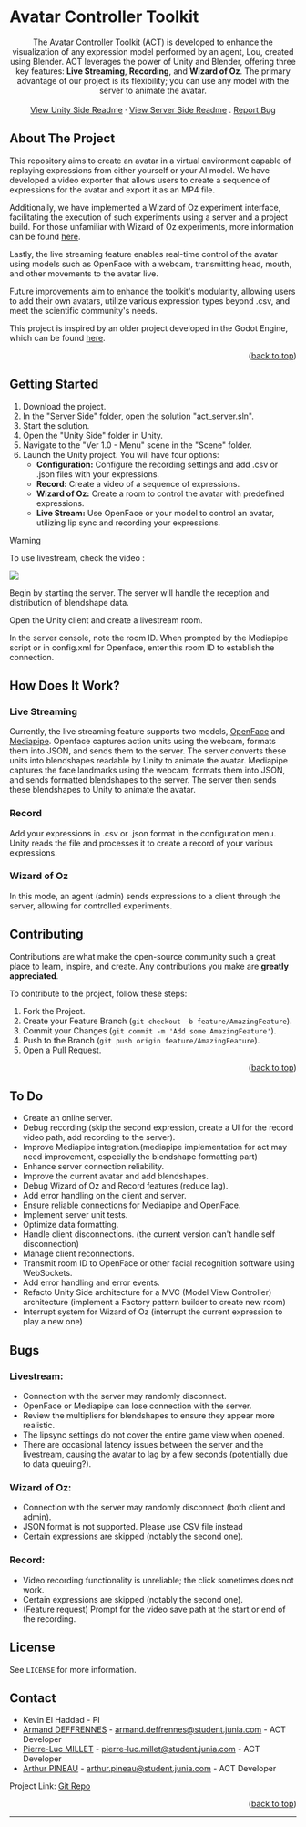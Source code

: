 # Avatar Controller Toolkit

<div align="center">
  <p align="center">
    The Avatar Controller Toolkit (ACT) is developed to enhance the visualization of any expression model performed by an agent, Lou, created using Blender.
    ACT leverages the power of Unity and Blender, offering three key features: <b>Live Streaming</b>, <b>Recording</b>, and <b>Wizard of Oz</b>. The primary advantage of our project is its flexibility; you can use any model with the server to animate the avatar.
    <br />
    <br />
    <a href="https://github.com/numediart/ACT/tree/ACT_experimental/UnitySide">View Unity Side Readme</a>
    ·
    <a href="https://github.com/numediart/ACT/tree/ACT_experimental/ServerSide">View Server Side Readme</a>
    .
    <a href="https://github.com/numediart/ACT/issues">Report Bug</a>
  </p>
</div>

## About The Project

This repository aims to create an avatar in a virtual environment capable of replaying expressions from either yourself or your AI model. We have developed a video exporter that allows users to create a sequence of expressions for the avatar and export it as an MP4 file.

Additionally, we have implemented a Wizard of Oz experiment interface, facilitating the execution of such experiments using a server and a project build. For those unfamiliar with Wizard of Oz experiments, more information can be found [here](https://en.wikipedia.org/wiki/Wizard_of_Oz_experiment).

Lastly, the live streaming feature enables real-time control of the avatar using models such as OpenFace with a webcam, transmitting head, mouth, and other movements to the avatar live.

Future improvements aim to enhance the toolkit's modularity, allowing users to add their own avatars, utilize various expression types beyond .csv, and meet the scientific community's needs.

This project is inspired by an older project developed in the Godot Engine, which can be found [here](https://github.com/numediart/ReVA-toolkit).

<p align="right">(<a href="#readme-top">back to top</a>)</p>

## Getting Started

1. Download the project.
2. In the "Server Side" folder, open the solution "act_server.sln".
3. Start the solution.
4. Open the "Unity Side" folder in Unity.
5. Navigate to the "Ver 1.0 - Menu" scene in the "Scene" folder.
6. Launch the Unity project. You will have four options:
   - **Configuration:** Configure the recording settings and add .csv or .json files with your expressions.
   - **Record:** Create a video of a sequence of expressions.
   - **Wizard of Oz:** Create a room to control the avatar with predefined expressions.
   - **Live Stream:** Use OpenFace or your model to control an avatar, utilizing lip sync and recording your expressions.
     


> [!WARNING]
> To use livestream, check the video :
> 
> ![](https://github.com/numediart/ACT/blob/ACT_experimental/Readme_Vid/Tutorial-LiveStream.gif)
> 
>  Begin by starting the server. The server will handle the reception and distribution of blendshape data.
> 
>  Open the Unity client and create a livestream room.
> 
> In the server console, note the room ID. When prompted by the Mediapipe script or in config.xml for Openface, enter this room ID to establish the connection.

## How Does It Work?

### Live Streaming

Currently, the live streaming feature supports two models, [OpenFace](https://github.com/numediart/openface_act) and [Mediapipe](https://github.com/numediart/mediapipe_act). Openface captures action units using the webcam, formats them into JSON, and sends them to the server. The server converts these units into blendshapes readable by Unity to animate the avatar.
Mediapipe captures the face landmarks using the webcam, formats them into JSON, and sends formatted blendshapes to the server. The server then sends these blendshapes to Unity to animate the avatar.
### Record

Add your expressions in .csv or .json format in the configuration menu. Unity reads the file and processes it to create a record of your various expressions.

### Wizard of Oz

In this mode, an agent (admin) sends expressions to a client through the server, allowing for controlled experiments.

## Contributing

Contributions are what make the open-source community such a great place to learn, inspire, and create. Any contributions you make are **greatly appreciated**.

To contribute to the project, follow these steps:

1. Fork the Project.
2. Create your Feature Branch (`git checkout -b feature/AmazingFeature`).
3. Commit your Changes (`git commit -m 'Add some AmazingFeature'`).
4. Push to the Branch (`git push origin feature/AmazingFeature`).
5. Open a Pull Request.

<p align="right">(<a href="#readme-top">back to top</a>)</p>

## To Do

* Create an online server.
* Debug recording (skip the second expression, create a UI for the record video path, add recording to the server).
* Improve Mediapipe integration.(mediapipe implementation for act may need improvement, especially the blendshape formatting part)
* Enhance server connection reliability.
* Improve the current avatar and add blendshapes.
* Debug Wizard of Oz and Record features (reduce lag).
* Add error handling on the client and server.
* Ensure reliable connections for Mediapipe and OpenFace.
* Implement server unit tests.
* Optimize data formatting.
* Handle client disconnections. (the current version can't handle self disconnection)
* Manage client reconnections.
* Transmit room ID to OpenFace or other facial recognition software using WebSockets.
* Add error handling and error events.
* Refacto Unity Side architecture for a MVC (Model View Controller) architecture (implement a Factory pattern builder to create new room)
* Interrupt system for Wizard of Oz (interrupt the current expression to play a new one)

## Bugs
### Livestream:

- Connection with the server may randomly disconnect.
- OpenFace or Mediapipe can lose connection with the server.
- Review the multipliers for blendshapes to ensure they appear more realistic.
- The lipsync settings do not cover the entire game view when opened.
- There are occasional latency issues between the server and the livestream, causing the avatar to lag by a few seconds (potentially due to data queuing?).

### Wizard of Oz:

- Connection with the server may randomly disconnect (both client and admin).
- JSON format is not supported. Please use CSV file instead
- Certain expressions are skipped (notably the second one).

### Record:

- Video recording functionality is unreliable; the click sometimes does not work.
- Certain expressions are skipped (notably the second one).
- (Feature request) Prompt for the video save path at the start or end of the recording.

## License

See `LICENSE` for more information.

## Contact

- Kevin El Haddad - PI
- [Armand DEFFRENNES](https://github.com/JambonPasFrais) - armand.deffrennes@student.junia.com - ACT Developer
- [Pierre-Luc MILLET](https://github.com/Pierre-LucM) - pierre-luc.millet@student.junia.com - ACT Developer
- [Arthur PINEAU](https://github.com/Arthur-P0) - arthur.pineau@student.junia.com - ACT Developer

Project Link: [Git Repo](https://github.com/numediart/ACT)

<p align="right">(<a href="#readme-top">back to top</a>)</p>

---

